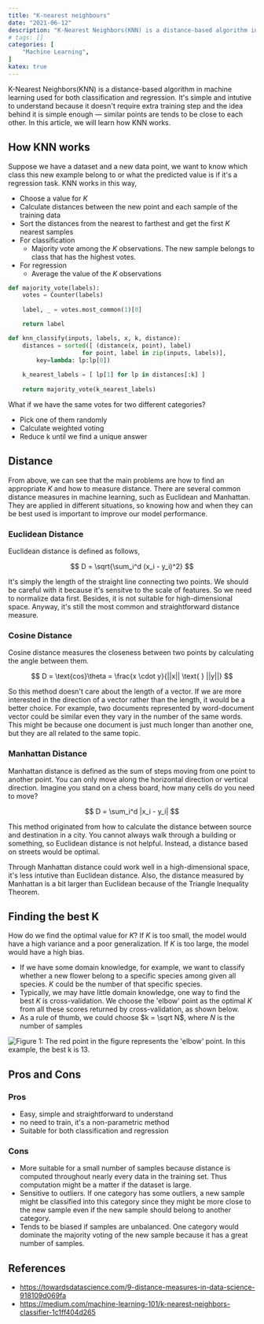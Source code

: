 ```yaml
---
title: "K-nearest neighbours"
date: "2021-06-12"
description: "K-Nearest Neighbors(KNN) is a distance-based algorithm in machine learning used for both classification and regression. It's simple and intutive to understand because it doesn't require extra training step and the idea behind it is simple enough — similar points are tends to be close to each other. In this article, we will learn how KNN works."
# tags: []
categories: [
    "Machine Learning",
]
katex: true
---
```




K-Nearest Neighbors(KNN) is a distance-based algorithm in machine learning used for both classification and regression. It's simple and intutive to understand because it doesn't require extra training step and the idea behind it is simple enough — similar points are tends to be close to each other. In this article, we will learn how KNN works.



<!--more-->



## How KNN works



Suppose we have a dataset and a new data point, we want to know which class this new example belong to or what the predicted value is if it's a regression task. KNN works in this way,

- Choose a value for $K$
- Calculate distances between the new point and each sample of the training data
- Sort the distances from the nearest to farthest and get the first $K$ nearest samples
- For classification
  - Majority vote among the $K$ observations. The new sample belongs to class that has the highest votes.
- For regression
  - Average the value of the $K$ observations



```python
def majority_vote(labels):
	votes = Counter(labels)
	
	label, _ = votes.most_common(1)[0]

	return label

def knn_classify(inputs, labels, x, k, distance):
	distances = sorted([ (distance(x, point), label) 
                     for point, label in zip(inputs, labels)], 
		key=lambda: lp:lp[0])
		
	k_nearest_labels = [ lp[1] for lp in distances[:k] ]
	
	return majority_vote(k_nearest_labels)

```



What if we have the same votes for two different categories?

- Pick one of them randomly
- Calculate weighted voting
- Reduce k until we find a unique answer



## Distance



From above, we can see that the main problems are how to find an appropriate $K$ and how to measure distance. There are several common distance measures in machine learning, such as Euclidean and Manhattan. They are applied in different situations, so knowing how and when they can be best used is important to improve our model performance.



### Euclidean Distance

Euclidean distance is defined as follows,




$$
D = \sqrt{\sum_i^d (x_i - y_i)^2}
$$


It's simply the length of the straight line connecting two points. We should be careful with it because it's sensitve to the scale of features. So we need to normalize data first. Besides, it is not suitable for high-dimensional space. Anyway, it's still the most common and straightforward distance measure.



### Cosine Distance



Cosine distance measures the closeness between two points by calculating the angle between them.


$$
D = \text{cos}\theta = \frac{x \cdot y}{||x|| \text{ } ||y||}
$$




So this method doesn't care about the length of a vector. If we are more interested in the direction of a vector rather than the length, it would be a better choice. For example, two documents represented by word-document vector could be similar even they vary in the number of the same words. This might be because one document is just much longer than another one, but they are all related to the same topic.



### Manhattan Distance



Manhattan distance is defined as the sum of steps moving from one point to another point. You can only move along the horizontal direction or vertical direction. Imagine you stand on a chess board, how many cells do you need to move? 


$$
D = \sum_i^d |x_i - y_i|
$$


This method originated from how to calculate the distance between source and destination in a city. You cannot always walk through a building or something, so Euclidean distance is not helpful. Instead, a distance based on streets would be optimal. 

Through Manhattan distance could work well in a high-dimensional space, it's less intutive than Euclidean distance. Also, the distance measured by Manhattan is a bit larger than Euclidean because of the Triangle Inequality Theorem.



## Finding the best K



How do we find the optimal value for $K$? If $K$ is too small, the model would have a high variance and a poor generalization. If $K$ is too large, the model would have a high bias.

- If we have some domain knowledge, for example, we want to classify whether a new flower belong to a specific species among given all species. $K$ could be the number of that specific species. 
- Typically, we may have little domain knowledge, one way to find the best $K$ is cross-validation. We choose the 'elbow' point as the optimal $K$ from all these scores returned by cross-validation, as shown below.
- As a rule of thumb, we could choose $k = \sqrt N$, where $N$ is the number of samples



![](/blog/post/images/knn.png "Figure 1: The red point in the figure represents the 'elbow' point. In this example, the best k is 13. ")





## Pros and Cons



### Pros

- Easy, simple and straightforward to understand
- no need to train, it's a non-parametric method
- Suitable for both classification and regression



### Cons

- More suitable for a small number of samples because distance is computed throughout nearly every data in the training set. Thus computation might be a matter if the dataset is large.
- Sensitive to outliers. If one category has some outliers, a new sample might be classified into this category since they might be more close to the new sample even if the new sample should belong to another category.
- Tends to be biased if samples are unbalanced. One category would dominate the majority voting of the new sample because it has a great number of samples.



## References

- https://towardsdatascience.com/9-distance-measures-in-data-science-918109d069fa
- https://medium.com/machine-learning-101/k-nearest-neighbors-classifier-1c1ff404d265

